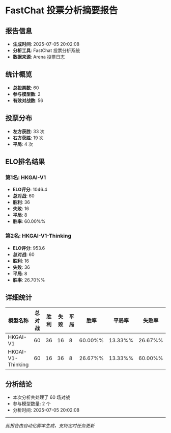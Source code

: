 # FastChat 投票分析摘要报告

## 报告信息
- **生成时间**: 2025-07-05 20:02:08
- **分析工具**: FastChat 投票分析系统
- **数据来源**: Arena 投票日志

## 统计概览
- **总投票数**: 60
- **参与模型数**: 2
- **有效对战数**: 56

## 投票分布
- **左方获胜**: 33 次
- **右方获胜**: 19 次
- **平局**: 4 次

## ELO排名结果
### 第1名: HKGAI-V1
- **ELO评分**: 1046.4
- **总对战**: 60
- **胜利**: 36
- **失败**: 16
- **平局**: 8
- **胜率**: 60.00%%

### 第2名: HKGAI-V1-Thinking
- **ELO评分**: 953.6
- **总对战**: 60
- **胜利**: 16
- **失败**: 36
- **平局**: 8
- **胜率**: 26.70%%

## 详细统计

| 模型名称 | 总对战 | 胜利 | 失败 | 平局 | 胜率 | 平局率 | 失败率 |
|---------|--------|------|------|------|------|--------|--------|
| HKGAI-V1 | 60 | 36 | 16 | 8 | 60.00%% | 13.33%% | 26.67%% |
| HKGAI-V1-Thinking | 60 | 16 | 36 | 8 | 26.67%% | 13.33%% | 60.00%% |

## 分析结论
- 本次分析共处理了 60 场对战
- 参与模型数量: 2 个
- 分析时间: 2025-07-05 20:02:08

---
*此报告由自动化脚本生成，支持定时任务更新*

